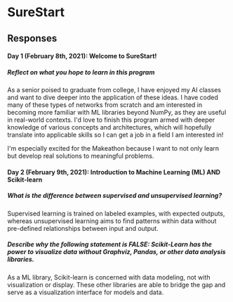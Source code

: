 # SureStart

## Responses
#### Day 1 (February 8th, 2021): Welcome to SureStart!
##### Reflect on what you hope to learn in this program

As a senior poised to graduate from college, I have enjoyed my AI classes and want to dive deeper into the application of these ideas. I have coded many of these types of networks from scratch and am interested in becoming more familiar with ML libraries beyond NumPy, as they are useful in real-world contexts. I'd love to finish this program armed with deeper knowledge of various concepts and architectures, which will hopefully translate into applicable skills so I can get a job in a field I am interested in!

I'm especially excited for the Makeathon because I want to not only learn but develop real solutions to meaningful problems.

#### Day 2 (February 9th, 2021): Introduction to Machine Learning (ML) AND Scikit-learn
##### What is the difference between supervised and unsupervised learning? 

Supervised learning is trained on labeled examples, with expected outputs, whereas unsupervised learning aims to find patterns within data without pre-defined relationships between input and output.

##### Describe why the following statement is FALSE: Scikit-Learn has the power to visualize data without Graphviz, Pandas, or other data analysis libraries.
As a ML library, Scikit-learn is concerned with data modeling, not with visualization or display. These other libraries are able to bridge the gap and serve as a visualization interface for models and data.
